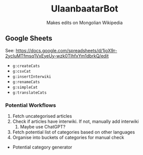 <h1 align="center">UlaanbaatarBot</h1>
<p align="center">Makes edits on Mongolian Wikipedia</p>

## Google Sheets
See: https://docs.google.com/spreadsheets/d/1joX9r-2ycIuMTfmsq1VxEyeUy-wzk0TlhfxYm1dbrkQ/edit

* `g:createCats`
* `g:csvCat`
* `g:insertInterwiki`
* `g:renameCats`
* `g:simpleCat`
* `g:translateCats`

### Potential Workflows

1. Fetch uncategorised articles
2. Check if articles have interwiki. If not, manually add interwiki
   1. Maybe use ChatGPT?
3. Fetch potential list of categories based on other languages
4. Organise into buckets of categories for manual check

* Potential category generator